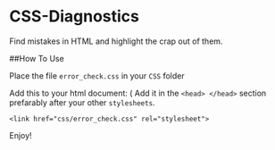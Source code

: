 # CSS-Diagnostics
Find mistakes in HTML and highlight the crap out of them.

##How To Use

Place the file ```error_check.css``` in your ```CSS``` folder

Add this to your html document: ( Add it in the ```<head> </head>``` section prefarably after your other ```stylesheets```.

```
<link href="css/error_check.css" rel="stylesheet">
```

Enjoy!
